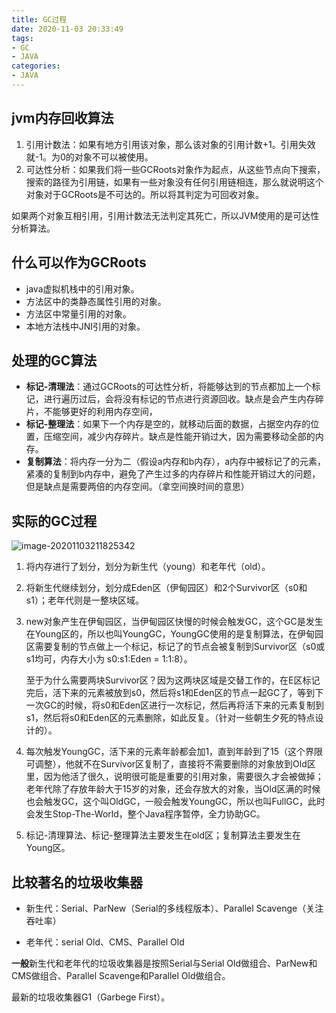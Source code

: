 ```yaml
---
title: GC过程
date: 2020-11-03 20:33:49
tags:
- GC
- JAVA
categories:
- JAVA
---
```


## jvm内存回收算法

1. 引用计数法：如果有地方引用该对象，那么该对象的引用计数+1。引用失效就-1。为0的对象不可以被使用。
2. 可达性分析：如果我们将一些GCRoots对象作为起点，从这些节点向下搜索，搜索的路径为引用链，如果有一些对象没有任何引用链相连，那么就说明这个对象对于GCRoots是不可达的。所以将其判定为可回收对象。

如果两个对象互相引用，引用计数法无法判定其死亡，所以JVM使用的是可达性分析算法。

## 什么可以作为GCRoots

- java虚拟机栈中的引用对象。
- 方法区中的类静态属性引用的对象。
- 方法区中常量引用的对象。
- 本地方法栈中JNI引用的对象。

## 处理的GC算法

- **标记-清理法**：通过GCRoots的可达性分析，将能够达到的节点都加上一个标记，进行遍历过后，会将没有标记的节点进行资源回收。缺点是会产生内存碎片，不能够更好的利用内存空间，
- **标记-整理法**：如果下一个内存是空的，就移动后面的数据，占据空内存的位置，压缩空间，减少内存碎片。缺点是性能开销过大，因为需要移动全部的内存。
- **复制算法**：将内存一分为二（假设a内存和b内存），a内存中被标记了的元素，紧凑的复制到b内存中，避免了产生过多的内存碎片和性能开销过大的问题，但是缺点是需要两倍的内存空间。（拿空间换时间的意思）

## 实际的GC过程

![image-20201103211825342](http://cdn.lehanbal.top/image-20201103211825342.png)

1. 将内存进行了划分，划分为新生代（young）和老年代（old）。

2. 将新生代继续划分，划分成Eden区（伊甸园区）和2个Survivor区（s0和s1）；老年代则是一整块区域。

3. new对象产生在伊甸园区，当伊甸园区快慢的时候会触发GC，这个GC是发生在Young区的，所以也叫YoungGC，YoungGC使用的是复制算法，在伊甸园区需要复制的节点做上一个标记，标记了的节点会被复制到Survivor区（s0或s1均可，内存大小为 s0:s1:Eden = 1:1:8）。

   至于为什么需要两块Survivor区？因为这两块区域是交替工作的，在E区标记完后，活下来的元素被放到s0，然后将s1和Eden区的节点一起GC了，等到下一次GC的时候，将s0和Eden区进行一次标记，然后再将活下来的元素复制到s1，然后将s0和Eden区的元素删除，如此反复。（针对一些朝生夕死的特点设计的）。

4. 每次触发YoungGC，活下来的元素年龄都会加1，直到年龄到了15（这个界限可调整），他就不在Survivor区复制了，直接将不需要删除的对象放到Old区里，因为他活了很久，说明很可能是重要的引用对象，需要很久才会被做掉；老年代除了存放年龄大于15岁的对象，还会存放大的对象，当Old区满的时候也会触发GC，这个叫OldGC，一般会触发YoungGC，所以也叫FullGC，此时会发生Stop-The-World，整个Java程序暂停，全力协助GC。

5. 标记-清理算法、标记-整理算法主要发生在old区；复制算法主要发生在Young区。

## 比较著名的垃圾收集器

- 新生代：Serial、ParNew（Serial的多线程版本）、Parallel Scavenge（关注吞吐率）

- 老年代：serial Old、CMS、Parallel Old

**一般**新生代和老年代的垃圾收集器是按照Serial与Serial Old做组合、ParNew和CMS做组合、Parallel Scavenge和Parallel Old做组合。

最新的垃圾收集器G1（Garbege First）。